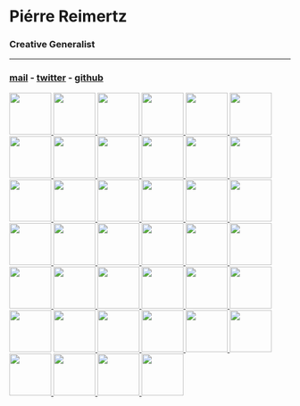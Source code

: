 <h1>Piérre Reimertz</h1>
<h3>Creative Generalist</h3>

<hr/>

<h3><a href="mailto:spam@re.im" target="_blank">mail</a>
 -
<a href="https://twitter.com/reimertz" target="_blank">twitter</a>
-
<a href="https://github.com/reimertz" target="_blank">github</a></h3>

<div>
     <a href="https://oss.capital" target="_blank">
          <img height="75" src="https://reimertz.co/images/projects/osscapital.gif">
     </a>
     <a href="https://aljabr.io" target="_blank">
          <img height="75" src="https://reimertz.co/images/projects/aljabr.gif">
     </a>
     <a href="https://planetscale.com" target="_blank">
          <img height="75" src="https://reimertz.co/images/projects/planetscale.gif">
     </a>
     <a href="https://reimertz.co/the-night-is-young" target="_blank">
          <img height="75" src="https://reimertz.co/images/projects/the-night-is-young.jpeg">
     </a>
     <a href="https://reimertz.co/when-i-go" target="_blank">
          <img height="75" src="https://reimertz.co/images/projects/slowclub-cover.gif">
     </a>
     <a href="https://flagtimes.re.im" target="_blank">
          <img height="75" src="https://reimertz.co/images/projects/flagtimes-site.gif">
     </a>
     <a href="https://reimertz.co" target="_blank">
          <img height="75" src="https://reimertz.co/images/projects/vincent.gif">
     </a>
     <a href="https://asocial.re.im" target="_blank">
          <img height="75" src="https://reimertz.co/images/projects/asocial_black.png">
     </a>
     <a href="https://anolog.org" target="_blank">
          <img height="75" src="https://reimertz.co/images/projects/anolog.png">
     </a>
     <a href="https://github.com/reimertz/wcal" target="_blank">
          <img height="75" src="https://reimertz.co/images/projects/wcal.gif">
     </a>
     <a href="https://git.chat" target="_blank">
          <img height="75" src="https://reimertz.co/images/projects/git-chat.gif">
     </a>
     <a href="https://youtu.be/LHu8rwLK5sA" target="_blank">
          <img height="75" src="https://reimertz.co/images/projects/nordic_js.gif">
     </a>
     <a href="https://opentracing.io" target="_blank">
          <img height="75" src="https://reimertz.co/images/projects/opentracing.gif">
     </a>
     <a href="https://github.com/reimertz/lagom" target="_blank">
          <img height="75" src="https://reimertz.co/images/projects/lagom.gif">
     </a>
     <a href="https://jsbin.com/gozelij/14" target="_blank">
          <img height="75" src="https://reimertz.co/images/projects/write-something.gif">
     </a>
     <a href="https://github.com/reimertz/push" target="_blank">
          <img height="75" src="https://reimertz.co/images/projects/push.png">
     </a>
     <a href="https://jsbin.com/palobo/52/edit?js,output" target="_blank">
          <img height="75" src="https://reimertz.co/images/projects/685bytesynth.gif">
     </a>
     <a href="https://github.com/reimertz/countryparrots" target="_blank">
          <img height="75" src="https://reimertz.co/images/projects/parrot_big.gif">
     </a>
     <a href="https://angel.co/company/ampli-fi" target="_blank">
          <img height="75" src="https://reimertz.co/images/projects/amplifi.gif">
     </a>
     <a href="https://sfmusicalliance.com/" target="_blank">
          <img height="75" src="https://reimertz.co/images/projects/sfma.gif">
     </a>
     <a href="https://github.com/reimertz/trumpcss" target="_blank">
          <img height="75" src="https://reimertz.co/images/projects/trump.gif">
     </a>
     <a href="https://differentperspectiv.es" target="_blank">
          <img height="75" src="https://reimertz.co/images/projects/different-perspectives.gif">
     </a>
     <a href="https://reimertz.github.io/brand-colors" target="_blank">
          <img height="75" src="https://reimertz.co/images/projects/brand-colors.gif">
     </a>
     <a href="https://hackforrefugees.com" target="_blank">
          <img height="75" src="https://reimertz.co/images/projects/hackforrefugees.gif">
     </a>
     <a href="https://heartcoins.org" target="_blank">
          <img height="75" src="https://reimertz.co/images/projects/heartcoins.gif">
     </a>
     <a href="https://bandpage artists" target="_blank">
          <img height="75" src="https://reimertz.co/images/projects/bandpage-1.gif">
     </a>
     <a href="https://bandpage.com/partners/spotify" target="_blank">
          <img height="75" src="https://reimertz.co/images/projects/bandpage-2.gif">
     </a>
     <a href="https://github.com/reimertz/gyver" target="_blank">
          <img height="75" src="https://reimertz.co/images/projects/gyver.gif">
     </a>
     <a href="https://github.com/reimertz/feel-beats" target="_blank">
          <img height="75" src="https://reimertz.co/images/projects/feelbeats.jpg">
     </a>
     <a href="https://flag-colors.re.im/" target="_blank">
          <img height="75" src="https://reimertz.co/images/projects/flag-colors.gif">
     </a>
     <a>
          <img height="75" src="https://reimertz.co/images/projects/popwars.gif">
     </a>
     <a href="https://twitter.com/reimertz/status/693152132875304960" target="_blank">
          <img height="75" src="https://reimertz.co/images/projects/nevah.gif">
     </a>
     <a href="https://github.com/reimertz/letswork" target="_blank">
          <img height="75" src="https://reimertz.co/images/projects/letswork.png">
     </a>
     <a href="https://github.com/DynoSRC/dynosrc" target="_blank">
          <img height="75" src="https://reimertz.co/images/projects/dynosrc.gif">
     </a>
     <a href="https://nes-o-png.herokuapp.com" target="_blank">
          <img height="75" src="https://reimertz.co/images/projects/nes-o-png.gif">
     </a>
     <a href="https://github.com/shorten/shorten.li" target="_blank">
          <img height="75" src="https://reimertz.co/images/projects/shorten-js.gif">
     </a>
     <a href="https://github.com/reimertz/swear.at" target="_blank">
          <img height="75" src="https://reimertz.co/images/projects/swear-at.gif">
     </a>
     <a href="https://github.com/reimertz/plus.js" target="_blank">
          <img height="75" src="https://reimertz.co/images/projects/plus-js.png">
     </a>
     <a href="https://github.com/reimertz/purple" target="_blank">
          <img height="75" src="https://reimertz.co/images/projects/purple.gif">
     </a>
     <a href="https://vasktrafik.se" target="_blank">
          <img height="75" src="https://reimertz.co/images/projects/vasktrafik.jpg">
     </a>
</div>
